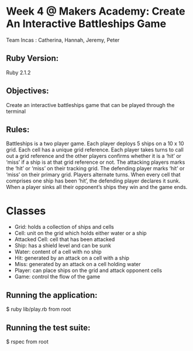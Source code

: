 Week 4 @ Makers Academy: Create An Interactive Battleships Game 
===============================================================
 
Team Incas : Catherina, Hannah, Jeremy, Peter

Ruby Version:
-------------
Ruby 2.1.2

Objectives:
-----------
Create an interactive battleships game that can be played through the terminal

Rules:
------ 
Battleships is a two player game. Each player deploys 5 ships on a 10 x 10 grid. Each cell has a unique grid reference. Each player takes turns to call out a grid reference and the other players confirms whether it is a ‘hit’ or ‘miss’ if a ship is at that grid reference or not. The attacking players marks the ‘hit’ or ‘miss’ on their tracking grid. The defending player marks ‘hit’ or ‘miss’ on their primary grid. Players alternate turns. When every cell that comprises one ship has been ‘hit’, the defending player declares it sunk. When a player sinks all their opponent’s ships they win and the game ends.
 
Classes
=======
- Grid: holds a collection of ships and cells
- Cell: unit on the grid which holds either water or a ship
- Attacked Cell: cell that has been attacked
- Ship: has a shield level and can be sunk
- Water: content of a cell with no ship
- Hit: generated by an attack on a cell with a ship
- Miss: generated by an attack on a cell holding water
- Player: can place ships on the grid and attack opponent cells
- Game: control the flow of the game

Running the application:
------------------------
 $ ruby lib/play.rb from root

Running the test suite:
-----------------------
$ rspec from root